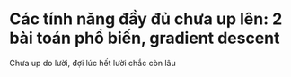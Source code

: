 # Các tính năng đầy đủ chưa up lên: 2 bài toán phổ biến, gradient descent

Chưa up do lười, đợi lúc hết lười chắc còn lâu
